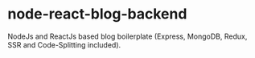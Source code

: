 # node-react-blog-backend
NodeJs and ReactJs based blog boilerplate (Express, MongoDB, Redux, SSR and Code-Splitting included).

